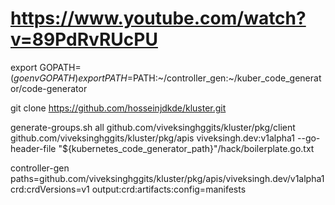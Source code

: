 # https://www.youtube.com/watch?v=89PdRvRUcPU


export GOPATH=$(go env GOPATH)
export PATH=$PATH:~/controller_gen:~/kuber_code_generator/code-generator

git clone https://github.com/hosseinjdkde/kluster.git

generate-groups.sh all github.com/viveksinghggits/kluster/pkg/client github.com/viveksinghggits/kluster/pkg/apis viveksingh.dev:v1alpha1 --go-header-file "${kubernetes_code_generator_path}"/hack/boilerplate.go.txt

controller-gen paths=github.com/viveksinghggits/kluster/pkg/apis/viveksingh.dev/v1alpha1  crd:crdVersions=v1 output:crd:artifacts:config=manifests


